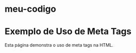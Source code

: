 # meu-codigo
<!DOCTYPE html>
<html lang="pt">
<head>
 <meta charset="UTF-8">
 <meta name="description" content="Página de exemplo que demonstra o uso de meta tags na HTML">
 <meta name="keywords" content="HTML, meta tags, exemplo">
 <meta name="author" content="João da Silva">
 <meta name="viewport" content="width=device-width, initial-scale=1.0">
 <title>Exemplo de Uso de Meta Tags</title>
</head>
<body>
 <h1>Exemplo de Uso de Meta Tags</h1>
 <p>Esta página demonstra o uso de meta tags na HTML.</p>
</body>
</html>
